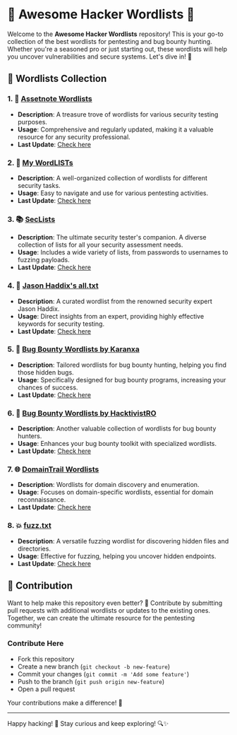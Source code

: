 # 🌟 Awesome Hacker Wordlists 🌟

Welcome to the **Awesome Hacker Wordlists** repository! This is your go-to collection of the best wordlists for pentesting and bug bounty hunting. Whether you're a seasoned pro or just starting out, these wordlists will help you uncover vulnerabilities and secure systems. Let's dive in! 🚀

## 📜 Wordlists Collection

### 1. 🔗 [Assetnote Wordlists](https://wordlists.assetnote.io/)
   - **Description**: A treasure trove of wordlists for various security testing purposes.
   - **Usage**: Comprehensive and regularly updated, making it a valuable resource for any security professional.
   - **Last Update**: [Check here](https://wordlists.assetnote.io/)

### 2. 📂 [My WordLISTs](https://github.com/orwagodfather/My-WordLISTs/tree/main)
   - **Description**: A well-organized collection of wordlists for different security tasks.
   - **Usage**: Easy to navigate and use for various pentesting activities.
   - **Last Update**: [Check here](https://github.com/orwagodfather/My-WordLISTs/tree/main)

### 3. 📚 [SecLists](https://github.com/danielmiessler/SecLists)
   - **Description**: The ultimate security tester's companion. A diverse collection of lists for all your security assessment needs.
   - **Usage**: Includes a wide variety of lists, from passwords to usernames to fuzzing payloads.
   - **Last Update**: [Check here](https://github.com/danielmiessler/SecLists)

### 4. 📝 [Jason Haddix's all.txt](https://gist.github.com/jhaddix/86a06c5dc309d08580a018c66354a056)
   - **Description**: A curated wordlist from the renowned security expert Jason Haddix.
   - **Usage**: Direct insights from an expert, providing highly effective keywords for security testing.
   - **Last Update**: [Check here](https://gist.github.com/jhaddix/86a06c5dc309d08580a018c66354a056)

### 5. 🐞 [Bug Bounty Wordlists by Karanxa](https://github.com/Karanxa/Bug-Bounty-Wordlists)
   - **Description**: Tailored wordlists for bug bounty hunting, helping you find those hidden bugs.
   - **Usage**: Specifically designed for bug bounty programs, increasing your chances of success.
   - **Last Update**: [Check here](https://github.com/Karanxa/Bug-Bounty-Wordlists)

### 6. 🐞 [Bug Bounty Wordlists by HacktivistRO](https://github.com/HacktivistRO/Bug-Bounty-Wordlists)
   - **Description**: Another valuable collection of wordlists for bug bounty hunters.
   - **Usage**: Enhances your bug bounty toolkit with specialized wordlists.
   - **Last Update**: [Check here](https://github.com/HacktivistRO/Bug-Bounty-Wordlists)

### 7. 🌐 [DomainTrail Wordlists](https://github.com/gatete/DomainTrail/tree/main/wordlists)
   - **Description**: Wordlists for domain discovery and enumeration.
   - **Usage**: Focuses on domain-specific wordlists, essential for domain reconnaissance.
   - **Last Update**: [Check here](https://github.com/gatete/DomainTrail/tree/main/wordlists)

### 8. 💥 [fuzz.txt](https://github.com/Bo0oM/fuzz.txt)
   - **Description**: A versatile fuzzing wordlist for discovering hidden files and directories.
   - **Usage**: Effective for fuzzing, helping you uncover hidden endpoints.
   - **Last Update**: [Check here](https://github.com/Bo0oM/fuzz.txt)

## 🚀 Contribution

Want to help make this repository even better? 🌟 Contribute by submitting pull requests with additional wordlists or updates to the existing ones. Together, we can create the ultimate resource for the pentesting community!

### Contribute Here
- Fork this repository
- Create a new branch (`git checkout -b new-feature`)
- Commit your changes (`git commit -m 'Add some feature'`)
- Push to the branch (`git push origin new-feature`)
- Open a pull request

Your contributions make a difference! 💪

---

Happy hacking! 🎉 Stay curious and keep exploring! 🔍✨
